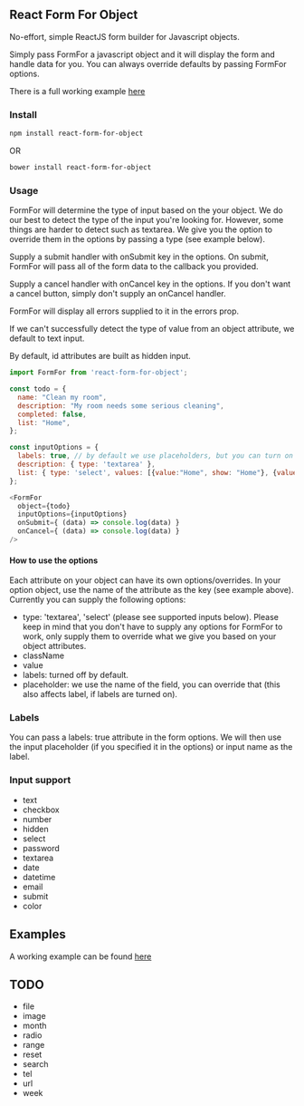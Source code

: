 ## React Form For Object

No-effort, simple ReactJS form builder for Javascript objects.

Simply pass FormFor a javascript object and it will display the form and handle
data for you. You can always override defaults by passing FormFor options.

There is a full working example [here](./example)

### Install
```bash
npm install react-form-for-object
```

OR

```bash
bower install react-form-for-object
```

### Usage
FormFor will determine the type of input based on the your object. We do our best
to detect the type of the input you're looking for. However, some things are harder to detect such as textarea. We give you the option to override them in the options by passing a type (see example below).

Supply a submit handler with onSubmit key in the options. On submit, FormFor will pass all of the form data to the callback you provided.

Supply a cancel handler with onCancel key in the options. If you don't want a cancel button,
simply don't supply an onCancel handler.

FormFor will display all errors supplied to it in the errors prop.

If we can't successfully detect the type of value from an object attribute, we default
to text input.

By default, id attributes are built as hidden input.

```javascript
import FormFor from 'react-form-for-object';

const todo = {
  name: "Clean my room",
  description: "My room needs some serious cleaning",
  completed: false,
  list: "Home",
};

const inputOptions = {
  labels: true, // by default we use placeholders, but you can turn on labels and we will use both.
  description: { type: 'textarea' },
  list: { type: 'select', values: [{value:"Home", show: "Home"}, {value:"Work", show: "Work"}] },
};

<FormFor
  object={todo}
  inputOptions={inputOptions}
  onSubmit={ (data) => console.log(data) }
  onCancel={ (data) => console.log(data) }
/>

```
#### How to use the options
Each attribute on your object can have its own options/overrides. In your option object,
use the name of the attribute as the key (see example above). Currently you can supply the following options:

- type: 'textarea', 'select' (please see supported inputs below). Please keep in mind that you don't have to supply any options for FormFor to work, only supply them to override what we give you
based on your object attributes.
- className
- value
- labels: turned off by default.
- placeholder: we use the name of the field, you can override that (this also affects label, if labels are turned on).

### Labels
You can pass a labels: true attribute in the form options. We will then use
the input placeholder (if you specified it in the options) or input name as the label.

### Input support

- text
- checkbox
- number
- hidden
- select
- password
- textarea
- date
- datetime
- email
- submit
- color

## Examples
A working example can be found [here](./example)

## TODO
- file
- image
- month
- radio
- range
- reset
- search
- tel
- url
- week
